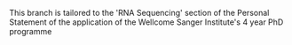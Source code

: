 This branch is tailored to the 'RNA Sequencing' section of the Personal Statement of the application of the Wellcome Sanger Institute's 4 year PhD programme
